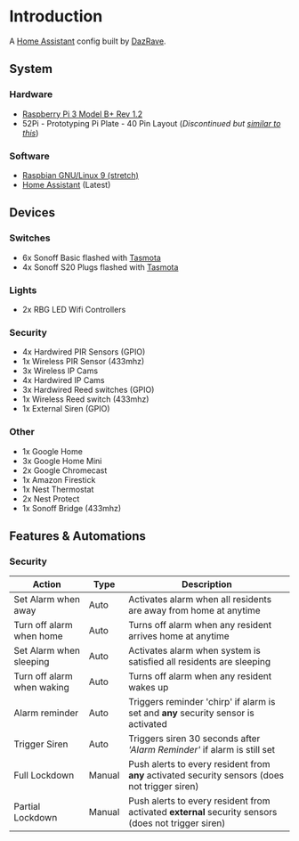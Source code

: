 # Introduction
A [Home Assistant](https://www.home-assistant.io/) config built by [DazRave](https://github.com/dazrave).

## System
### Hardware
- [Raspberry Pi 3 Model B+ Rev 1.2](https://www.raspberrypi.org/products/raspberry-pi-3-model-b-plus/)
- 52Pi - Prototyping Pi Plate - 40 Pin Layout (_Discontinued but [similar to this](https://www.modmypi.com/raspberry-pi/prototyping-and-breakout-boards/prototyping-boards-1027/modmypi-proto-plate)_)

### Software
- [Raspbian GNU/Linux 9 (stretch)](https://www.raspberrypi.org/downloads/raspbian/)
- [Home Assistant](https://www.home-assistant.io/) (Latest)

## Devices
### Switches
- 6x Sonoff Basic flashed with [Tasmota](https://github.com/arendst/Sonoff-Tasmota)
- 4x Sonoff S20 Plugs flashed with [Tasmota](https://github.com/arendst/Sonoff-Tasmota)

### Lights
- 2x RBG LED Wifi Controllers

### Security
- 4x Hardwired PIR Sensors (GPIO)
- 1x Wireless PIR Sensor (433mhz)
- 3x Wireless IP Cams
- 4x Hardwired IP Cams
- 3x Hardwired Reed switches (GPIO)
- 1x Wireless Reed switch (433mhz)
- 1x External Siren (GPIO)

### Other
- 1x Google Home
- 3x Google Home Mini
- 2x Google Chromecast
- 1x Amazon Firestick
- 1x Nest Thermostat
- 2x Nest Protect
- 1x Sonoff Bridge (433mhz)

## Features & Automations
### Security
| Action | Type | Description |
| ------ | ------ | ------ |
| Set Alarm when away | Auto | Activates alarm when all residents are away from home at anytime |
| Turn off alarm when home | Auto | Turns off alarm when any resident arrives home at anytime |
| Set Alarm when sleeping | Auto | Activates alarm when system is satisfied all residents are sleeping |
| Turn off alarm when waking | Auto | Turns off alarm when any resident wakes up |
| Alarm reminder | Auto | Triggers reminder 'chirp' if alarm is set and **any** security sensor is activated |
| Trigger Siren | Auto | Triggers siren 30 seconds after _'Alarm Reminder'_ if alarm is still set |
| Full Lockdown | Manual | Push alerts to every resident from **any** activated security sensors (does not trigger siren) |
| Partial Lockdown | Manual | Push alerts to every resident from activated **external** security sensors (does not trigger siren) |
